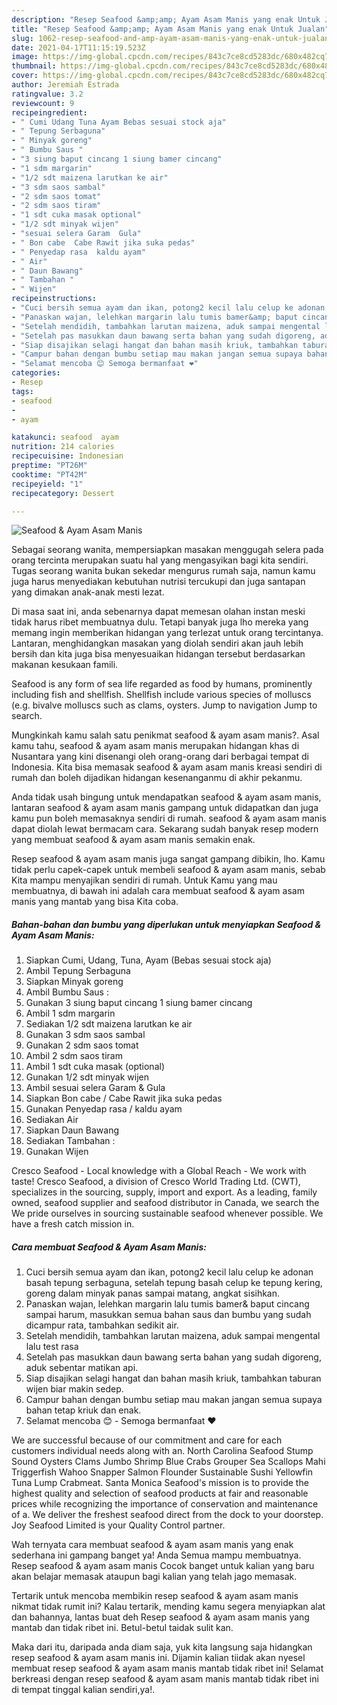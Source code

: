 ```yaml
---
description: "Resep Seafood &amp;amp; Ayam Asam Manis yang enak Untuk Jualan"
title: "Resep Seafood &amp;amp; Ayam Asam Manis yang enak Untuk Jualan"
slug: 1062-resep-seafood-and-amp-ayam-asam-manis-yang-enak-untuk-jualan
date: 2021-04-17T11:15:19.523Z
image: https://img-global.cpcdn.com/recipes/843c7ce8cd5283dc/680x482cq70/seafood-ayam-asam-manis-foto-resep-utama.jpg
thumbnail: https://img-global.cpcdn.com/recipes/843c7ce8cd5283dc/680x482cq70/seafood-ayam-asam-manis-foto-resep-utama.jpg
cover: https://img-global.cpcdn.com/recipes/843c7ce8cd5283dc/680x482cq70/seafood-ayam-asam-manis-foto-resep-utama.jpg
author: Jeremiah Estrada
ratingvalue: 3.2
reviewcount: 9
recipeingredient:
- " Cumi Udang Tuna Ayam Bebas sesuai stock aja"
- " Tepung Serbaguna"
- " Minyak goreng"
- " Bumbu Saus "
- "3 siung baput cincang 1 siung bamer cincang"
- "1 sdm margarin"
- "1/2 sdt maizena larutkan ke air"
- "3 sdm saos sambal"
- "2 sdm saos tomat"
- "2 sdm saos tiram"
- "1 sdt cuka masak optional"
- "1/2 sdt minyak wijen"
- "sesuai selera Garam  Gula"
- " Bon cabe  Cabe Rawit jika suka pedas"
- " Penyedap rasa  kaldu ayam"
- " Air"
- " Daun Bawang"
- " Tambahan "
- " Wijen"
recipeinstructions:
- "Cuci bersih semua ayam dan ikan, potong2 kecil lalu celup ke adonan basah tepung serbaguna, setelah tepung basah celup ke tepung kering, goreng dalam minyak panas sampai matang, angkat sisihkan."
- "Panaskan wajan, lelehkan margarin lalu tumis bamer&amp; baput cincang sampai harum, masukkan semua bahan saus dan bumbu yang sudah dicampur rata, tambahkan sedikit air."
- "Setelah mendidih, tambahkan larutan maizena, aduk sampai mengental lalu test rasa"
- "Setelah pas masukkan daun bawang serta bahan yang sudah digoreng, aduk sebentar matikan api."
- "Siap disajikan selagi hangat dan bahan masih kriuk, tambahkan taburan wijen biar makin sedep."
- "Campur bahan dengan bumbu setiap mau makan jangan semua supaya bahan tetap kriuk dan enak."
- "Selamat mencoba 😊 Semoga bermanfaat ❤️"
categories:
- Resep
tags:
- seafood
- 
- ayam

katakunci: seafood  ayam 
nutrition: 214 calories
recipecuisine: Indonesian
preptime: "PT26M"
cooktime: "PT42M"
recipeyield: "1"
recipecategory: Dessert

---
```



![Seafood &amp; Ayam Asam Manis](https://img-global.cpcdn.com/recipes/843c7ce8cd5283dc/680x482cq70/seafood-ayam-asam-manis-foto-resep-utama.jpg)

Sebagai seorang wanita, mempersiapkan masakan menggugah selera pada orang tercinta merupakan suatu hal yang mengasyikan bagi kita sendiri. Tugas seorang  wanita bukan sekedar mengurus rumah saja, namun kamu juga harus menyediakan kebutuhan nutrisi tercukupi dan juga santapan yang dimakan anak-anak mesti lezat.

Di masa  saat ini, anda sebenarnya dapat memesan olahan instan meski tidak harus ribet membuatnya dulu. Tetapi banyak juga lho mereka yang memang ingin memberikan hidangan yang terlezat untuk orang tercintanya. Lantaran, menghidangkan masakan yang diolah sendiri akan jauh lebih bersih dan kita juga bisa menyesuaikan hidangan tersebut berdasarkan makanan kesukaan famili. 

Seafood is any form of sea life regarded as food by humans, prominently including fish and shellfish. Shellfish include various species of molluscs (e.g. bivalve molluscs such as clams, oysters. Jump to navigation Jump to search.

Mungkinkah kamu salah satu penikmat seafood &amp; ayam asam manis?. Asal kamu tahu, seafood &amp; ayam asam manis merupakan hidangan khas di Nusantara yang kini disenangi oleh orang-orang dari berbagai tempat di Indonesia. Kita bisa memasak seafood &amp; ayam asam manis kreasi sendiri di rumah dan boleh dijadikan hidangan kesenanganmu di akhir pekanmu.

Anda tidak usah bingung untuk mendapatkan seafood &amp; ayam asam manis, lantaran seafood &amp; ayam asam manis gampang untuk didapatkan dan juga kamu pun boleh memasaknya sendiri di rumah. seafood &amp; ayam asam manis dapat diolah lewat bermacam cara. Sekarang sudah banyak resep modern yang membuat seafood &amp; ayam asam manis semakin enak.

Resep seafood &amp; ayam asam manis juga sangat gampang dibikin, lho. Kamu tidak perlu capek-capek untuk membeli seafood &amp; ayam asam manis, sebab Kita mampu menyajikan sendiri di rumah. Untuk Kamu yang mau membuatnya, di bawah ini adalah cara membuat seafood &amp; ayam asam manis yang mantab yang bisa Kita coba.

<!--inarticleads1-->

##### Bahan-bahan dan bumbu yang diperlukan untuk menyiapkan Seafood &amp; Ayam Asam Manis:

1. Siapkan  Cumi, Udang, Tuna, Ayam (Bebas sesuai stock aja)
1. Ambil  Tepung Serbaguna
1. Siapkan  Minyak goreng
1. Ambil  Bumbu Saus :
1. Gunakan 3 siung baput cincang 1 siung bamer cincang
1. Ambil 1 sdm margarin
1. Sediakan 1/2 sdt maizena larutkan ke air
1. Gunakan 3 sdm saos sambal
1. Gunakan 2 sdm saos tomat
1. Ambil 2 sdm saos tiram
1. Ambil 1 sdt cuka masak (optional)
1. Gunakan 1/2 sdt minyak wijen
1. Ambil sesuai selera Garam &amp; Gula
1. Siapkan  Bon cabe / Cabe Rawit jika suka pedas
1. Gunakan  Penyedap rasa / kaldu ayam
1. Sediakan  Air
1. Siapkan  Daun Bawang
1. Sediakan  Tambahan :
1. Gunakan  Wijen


Cresco Seafood - Local knowledge with a Global Reach - We work with taste! Cresco Seafood, a division of Cresco World Trading Ltd. (CWT), specializes in the sourcing, supply, import and export. As a leading, family owned, seafood supplier and seafood distributor in Canada, we search the We pride ourselves in sourcing sustainable seafood whenever possible. We have a fresh catch mission in. 

<!--inarticleads2-->

##### Cara membuat Seafood &amp; Ayam Asam Manis:

1. Cuci bersih semua ayam dan ikan, potong2 kecil lalu celup ke adonan basah tepung serbaguna, setelah tepung basah celup ke tepung kering, goreng dalam minyak panas sampai matang, angkat sisihkan.
1. Panaskan wajan, lelehkan margarin lalu tumis bamer&amp; baput cincang sampai harum, masukkan semua bahan saus dan bumbu yang sudah dicampur rata, tambahkan sedikit air.
1. Setelah mendidih, tambahkan larutan maizena, aduk sampai mengental lalu test rasa
1. Setelah pas masukkan daun bawang serta bahan yang sudah digoreng, aduk sebentar matikan api.
1. Siap disajikan selagi hangat dan bahan masih kriuk, tambahkan taburan wijen biar makin sedep.
1. Campur bahan dengan bumbu setiap mau makan jangan semua supaya bahan tetap kriuk dan enak.
1. Selamat mencoba 😊 - Semoga bermanfaat ❤️


We are successful because of our commitment and care for each customers individual needs along with an. North Carolina Seafood Stump Sound Oysters Clams Jumbo Shrimp Blue Crabs Grouper Sea Scallops Mahi Triggerfish Wahoo Snapper Salmon Flounder Sustainable Sushi Yellowfin Tuna Lump Crabmeat. Santa Monica Seafood&#39;s mission is to provide the highest quality and selection of seafood products at fair and reasonable prices while recognizing the importance of conservation and maintenance of a. We deliver the freshest seafood direct from the dock to your doorstep. Joy Seafood Limited is your Quality Control partner. 

Wah ternyata cara membuat seafood &amp; ayam asam manis yang enak sederhana ini gampang banget ya! Anda Semua mampu membuatnya. Resep seafood &amp; ayam asam manis Cocok banget untuk kalian yang baru akan belajar memasak ataupun bagi kalian yang telah jago memasak.

Tertarik untuk mencoba membikin resep seafood &amp; ayam asam manis nikmat tidak rumit ini? Kalau tertarik, mending kamu segera menyiapkan alat dan bahannya, lantas buat deh Resep seafood &amp; ayam asam manis yang mantab dan tidak ribet ini. Betul-betul taidak sulit kan. 

Maka dari itu, daripada anda diam saja, yuk kita langsung saja hidangkan resep seafood &amp; ayam asam manis ini. Dijamin kalian tiidak akan nyesel membuat resep seafood &amp; ayam asam manis mantab tidak ribet ini! Selamat berkreasi dengan resep seafood &amp; ayam asam manis mantab tidak ribet ini di tempat tinggal kalian sendiri,ya!.

